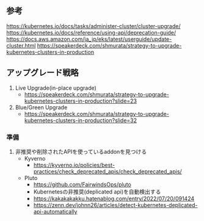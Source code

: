 ## 参考

https://kubernetes.io/docs/tasks/administer-cluster/cluster-upgrade/
https://kubernetes.io/docs/reference/using-api/deprecation-guide/
https://docs.aws.amazon.com/ja_jp/eks/latest/userguide/update-cluster.html
https://speakerdeck.com/shmurata/strategy-to-upgrade-kubernetes-clusters-in-production

## アップグレード戦略

1. Live Upgrade(in-place upgrade)
    - https://speakerdeck.com/shmurata/strategy-to-upgrade-kubernetes-clusters-in-production?slide=23
1. Blue/Green Upgrade
    - https://speakerdeck.com/shmurata/strategy-to-upgrade-kubernetes-clusters-in-production?slide=32

### 準備

1. 非推奨や削除されたAPIを使っているaddonを見つける
    - Kyverno
        - https://kyverno.io/policies/best-practices/check_deprecated_apis/check_deprecated_apis/
    - Pluto
        - https://github.com/FairwindsOps/pluto
        - Kubernetesの非推奨(deplicated api)を自動検出する
        - https://kakakakakku.hatenablog.com/entry/2022/07/20/091424
        - https://zenn.dev/johnn26/articles/detect-kubernetes-deplicated-api-automatically

